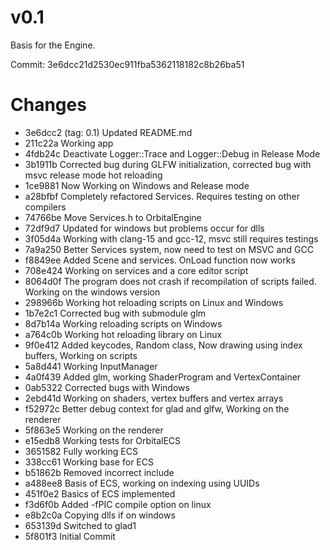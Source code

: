 # v0.1
Basis for the Engine.

Commit: 3e6dcc21d2530ec911fba5362118182c8b26ba51
# Changes
- 3e6dcc2 (tag: 0.1) Updated README.md
- 211c22a Working app
- 4fdb24c Deactivate Logger::Trace and Logger::Debug in Release Mode
- 3b1911b Corrected bug during GLFW initialization, corrected bug with msvc release mode hot reloading
- 1ce9881 Now Working on Windows and Release mode
- a28bfbf Completely refactored Services. Requires testing on other compilers
- 74766be Move Services.h to OrbitalEngine
- 72df9d7 Updated for windows but problems occur for dlls
- 3f05d4a Working with clang-15 and gcc-12, msvc still requires testings
- 7a9a250 Better Services system, now need to test on MSVC and GCC
- f8849ee Added Scene and services. OnLoad function now works
- 708e424 Working on services and a core editor script
- 8064d0f The program does not crash if recompilation of scripts failed. Working on the  windows version
- 298966b Working hot reloading scripts on Linux and Windows
- 1b7e2c1 Corrected bug with submodule glm
- 8d7b14a Working reloading scripts on Windows
- a764c0b Working hot reloading library on Linux
- 9f0e412 Added keycodes, Random class, Now drawing using index buffers, Working on scripts
- 5a8d441 Working InputManager
- 4a0f439 Added glm, working ShaderProgram and VertexContainer
- 0ab5322 Corrected bugs with Windows
- 2ebd41d Working on shaders, vertex buffers and vertex arrays
- f52972c Better debug context for glad and glfw, Working on the renderer
- 5f863e5 Working on the renderer
- e15edb8 Working tests for OrbitalECS
- 3651582 Fully working ECS
- 338cc61 Working base for ECS
- b51862b Removed incorrect include
- a488ee8 Basis of ECS, working on indexing using UUIDs
- 451f0e2 Basics of ECS implemented
- f3d6f0b Added -fPIC compile option on linux
- e8b2c0a Copying dlls if on windows
- 653139d Switched to glad1
- 5f801f3 Initial Commit
